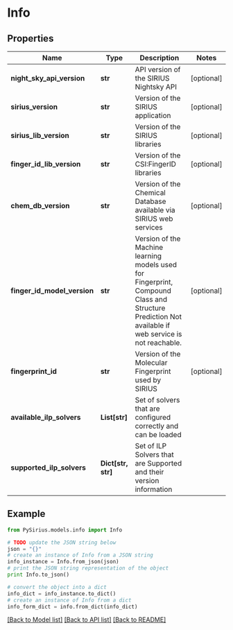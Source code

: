# Info


## Properties

Name | Type | Description | Notes
------------ | ------------- | ------------- | -------------
**night_sky_api_version** | **str** | API version of the SIRIUS Nightsky API | [optional] 
**sirius_version** | **str** | Version of the SIRIUS application | [optional] 
**sirius_lib_version** | **str** | Version of the SIRIUS libraries | [optional] 
**finger_id_lib_version** | **str** | Version of the CSI:FingerID libraries | [optional] 
**chem_db_version** | **str** | Version of the Chemical Database available via SIRIUS web services | [optional] 
**finger_id_model_version** | **str** | Version of the Machine learning models used for Fingerprint, Compound Class and Structure Prediction  Not available if web service is not reachable. | [optional] 
**fingerprint_id** | **str** | Version of the Molecular Fingerprint used by SIRIUS | [optional] 
**available_ilp_solvers** | **List[str]** | Set of solvers that are configured correctly and can be loaded | 
**supported_ilp_solvers** | **Dict[str, str]** | Set of ILP Solvers that are Supported and their version information | 

## Example

```python
from PySirius.models.info import Info

# TODO update the JSON string below
json = "{}"
# create an instance of Info from a JSON string
info_instance = Info.from_json(json)
# print the JSON string representation of the object
print Info.to_json()

# convert the object into a dict
info_dict = info_instance.to_dict()
# create an instance of Info from a dict
info_form_dict = info.from_dict(info_dict)
```
[[Back to Model list]](../README.md#documentation-for-models) [[Back to API list]](../README.md#documentation-for-api-endpoints) [[Back to README]](../README.md)


